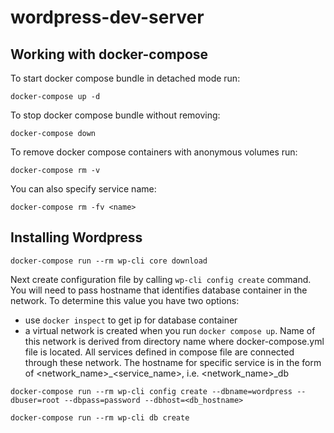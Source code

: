 # wordpress-dev-server
## Working with docker-compose
To start docker compose bundle in detached mode run:
```
docker-compose up -d
```

To stop docker compose bundle without removing:
```
docker-compose down
```

To remove docker compose containers with anonymous volumes run:
```
docker-compose rm -v
```
You can also specify service name:
```
docker-compose rm -fv <name>
```
## Installing Wordpress
```
docker-compose run --rm wp-cli core download
```
Next create configuration file by calling ```wp-cli config create``` command. You will need to pass hostname that identifies database container in the network. To determine this value you have two options:
- use ```docker inspect``` to get ip for database container
- a virtual network is created when you run ```docker compose up```. Name of this network is derived from directory name where docker-compose.yml file is located. All services defined in compose file are connected through these network. The hostname for specific service is in the form of <network_name>_<service_name>, i.e. <network_name>_db
```
docker-compose run --rm wp-cli config create --dbname=wordpress --dbuser=root --dbpass=password --dbhost=<db_hostname>
```
```
docker-compose run --rm wp-cli db create
```